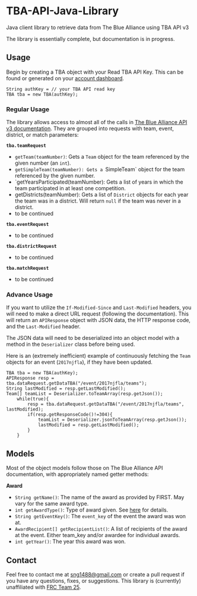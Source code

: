 # TBA-API-Java-Library

Java client library to retrieve data from The Blue Alliance using TBA API v3

The library is essentially complete, but documentation is in progress.

## Usage

Begin by creating a TBA object with your Read TBA API Key. This can be found or generated on your [account dashboard](https://www.thebluealliance.com/account).

    String authKey = // your TBA API read key
    TBA tba = new TBA(authKey);

### Regular Usage

The library allows access to almost all of the calls in [The Blue Alliance API v3 documentation](https://www.thebluealliance.com/apidocs/v3). They are grouped into requests with team, event, district, or match parameters:

**`tba.teamRequest`**

 * `getTeam(teamNumber)`: Gets a `Team` object for the team referenced by the given number (an `int`).
 * `getSimpleTeam(teamNumber): Gets a `SimpleTeam` object for the team referenced by the given number.
 * `getYearsParticipated(teamNumber): Gets a list of years in which the team participated in at least one competition.
 * getDistricts(teamNumber): Gets a list of `District` objects for each year the team was in a district. Will return `null` if the team was never in a district.
 * to be continued

**`tba.eventRequest`**

 * to be continued

**`tba.districtRequest`**
 
 * to be continued

**`tba.matchRequest`**

 * to be continued

### Advance Usage

If you want to utilize the `If-Modified-Since` and `Last-Modified` headers, you will need to make a direct URL request (following the documentation). This will return an `APIResponse` object with JSON data, the HTTP response code, and the `Last-Modified` header. 

The JSON data will need to be deserialized into an object model with a method in the `Deserializer` class before being used.

Here is an (extremely inefficient) example of continuously fetching the `Team` objects for an event (`2017njfla`), if they have been updated.

    TBA tba = new TBA(authKey);
	APIResponse resp = tba.dataRequest.getDataTBA("/event/2017njfla/teams");
	String lastModified = resp.getLastModified();
	Team[] teamList = Deserializer.toTeamArray(resp.getJson());
		while(true){
			resp = tba.dataRequest.getDataTBA("/event/2017njfla/teams", lastModified);
			if(resp.getResponseCode()!=304){
				teamList = Deserializer.jsonToTeamArray(resp.getJson());
				lastModified = resp.getLastModified();
			}
		}

## Models

Most of the object models follow those on The Blue Alliance API documentation, with appropriately named getter methods:

**Award**

 * `String getName()`: The name of the award as provided by FIRST. May vary for the same award type.
 * `int getAwardType()`: Type of award given. See [here](https://github.com/the-blue-alliance/the-blue-alliance/blob/master/consts/award_type.py#L6) for details.
 * `String getEventKey()`: The `event_key` of the event the award was won at.
 * `AwardRecipient[] getRecipientList()`: A list of recipients of the award at the event. Either team_key and/or awardee for individual awards.
 * `int getYear()`: The year this award was won.

## Contact

Feel free to contact me at sng1488@gmail.com or create a pull request if you have any questions, fixes, or suggestions. This library is (currently) unaffiliated with [FRC Team 25](http://raiderrobotix.org).